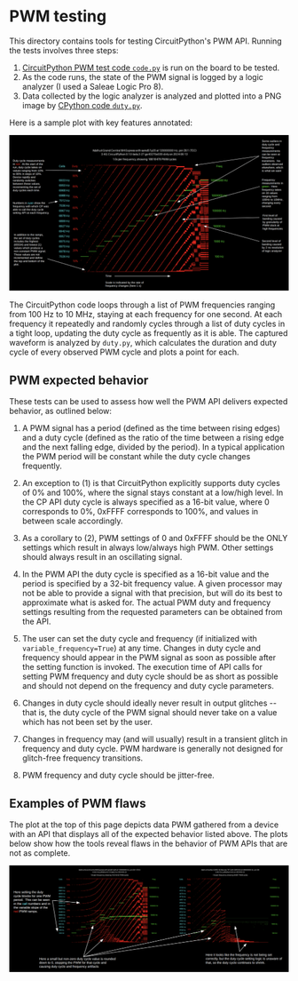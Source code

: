 # PWM testing

This directory contains tools for testing CircuitPython's PWM API.  Running the tests involves three steps:

1.  [CircuitPython PWM test code `code.py`](code.py) is run on the board to be tested.
2.  As the code runs, the state of the PWM signal is logged by a logic analyzer (I used a Saleae Logic Pro 8).
3.  Data collected by the logic analyzer is analyzed and plotted into a PNG image by [CPython code `duty.py`](duty.py).

Here is a sample plot with key features annotated:

<img src="pwm_plot_explainer.png">

The CircuitPython code loops through a list of PWM frequencies ranging from 100 Hz to 10 MHz, staying at each frequency for one second.  At each frequency it repeatedly and randomly cycles through a list of duty cycles in a tight loop, updating the duty cycle as frequently as it is able.  The captured waveform is analyzed by `duty.py`, which calculates the duration and duty cycle of every observed PWM cycle and plots a point for each.

## PWM expected behavior

These tests can be used to assess how well the PWM API delivers expected behavior, as outlined below:

1.  A PWM signal has a period (defined as the time between rising edges) and a duty cycle (defined as the ratio of the time between a rising edge and the next falling edge, divided by the period).  In a typical application the PWM period will be constant while the duty cycle changes frequently.

2.  An exception to (1) is that CircuitPython explicitly supports duty cycles of 0% and 100%, where the signal stays constant at a low/high level.  In the CP API duty cycle is always specified as a 16-bit value, where 0 corresponds to 0%, 0xFFFF corresponds to 100%, and values in between scale accordingly.

3.  As a corollary to (2), PWM settings of 0 and 0xFFFF should be the ONLY settings which result in always low/always high PWM.  Other settings should always result in an oscillating signal.

4.  In the PWM API the duty cycle is specified as a 16-bit value and the period is specified by a 32-bit frequency value.  A given processor may not be able to provide a signal with that precision, but will do its best to approximate what is asked for.  The actual PWM duty and frequency settings resulting from the requested parameters can be obtained from the API.

5.  The user can set the duty cycle and frequency (if initialized with `variable_frequency=True`) at any time.  Changes in duty cycle and frequency should appear in the PWM signal as soon as possible after the setting function is invoked.  The execution time of API calls for setting PWM frequency and duty cycle should be as short as possible and should not depend on the frequency and duty cycle parameters.

6.  Changes in duty cycle should ideally never result in output glitches -- that is, the duty cycle of the PWM signal should never take on a value which has not been set by the user.

7.  Changes in frequency may (and will usually) result in a transient glitch in frequency and duty cycle.  PWM hardware is generally not designed for glitch-free frequency transitions.

8.  PWM frequency and duty cycle should be jitter-free.

## Examples of PWM flaws

The plot at the top of this page depicts data PWM gathered from a device with an API that displays all of the expected behavior listed above.  The plots below show how the tools reveal flaws in the behavior of PWM APIs that are not as complete.

<img src="pwm_flaw_explainer.png">
